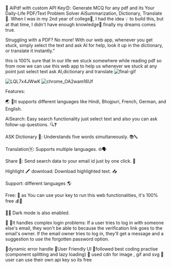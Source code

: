 🤖 AiPdf with custom API Key😊: Generate MCQ for any pdf and its Your Daily-Life PDF/Text Problem Solver AiSummarization, Dictionary, Translate 📑.
When I was in my 2nd year of college🏫, I had the idea 💡 to build this, but at that time, I didn't have enough knowledge📖.finally my dreams comes true.

Struggling with a PDF? No more! With our web app, whenever you get stuck, simply select the text and ask AI for help, look it up in the dictionary, or translate it instantly."

this is 100% sure that In our life we stuck somewhere while reading pdf so from now we can use this web app to help us whenever we stuck at any point just select text ask AI,dictionary and translate
![final-gif](https://github.com/weberankit/AiPdf/assets/94105514/2e712387-2c3e-401b-b5e1-085a77e417e9)

![LQL7x4JWwK](https://github.com/weberankit/AiPdf/assets/94105514/7f1cbadc-8ef3-4f2a-aff6-5036efc039c9)
![chrome_OA2wam16Uf](https://github.com/weberankit/AiPdf/assets/94105514/e79e92e5-bf09-46ca-98db-499c60b22fbb)





Features:

🌏 🚀It supports different languages like Hindi, Bhojpuri, French, German, and English.  

AiSearch: Easy search functionality just select text and also you can ask follow-up questions. 🔍❓ 

ASK Dictionary 📙: Understands five words simultaneously. 📚🔤

Translation🈂: Supports multiple languages. 🌐🗣️

Share 🔁: Send search data to your email id just by one click. 📧

Highlight 🖍️ download: Download highlighted text. 📥

Support: different languages 🌎

Free: 🤩 as You can use your key to run this web functionalities, it's 100% free 💰🔑

🌙🚀 Dark mode is also enabled.

🔐 🚀It handles complex login problems:
If a user tries to log in with someone else's email, they won't be able to because the verification link goes to the email's owner. If the email owner tries to log in, they'll get a message and a suggestion to use the forgotten password option.

🚀dynamic error handle
🚀User Friendly UI
🚀followed best coding practise (component splitting and lazy loading)
🚀 used cdn for image , gif and svg
🚀user can use their own api key so its free 

